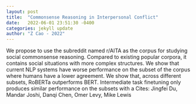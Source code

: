 ```yaml
---
layout: post
title:  "Commonsense Reasoning in Interpersonal Conflict"
date:   2022-06-01 23:51:30 -0400
categories: jekyll update
author: "Z Cao - 2022"
---
```

We propose to use the subreddit named r/AITA as the corpus for studying social commonsense reasoning. Compared to existing popular corpora, it contains social situations with more complex structures. We show that current NLP systems have worse performance on the subset of the corpus where humans have a lower agreement. We show that, across different subsets, RoBERTa outperforms BERT. Intermediate task finetuning only produces similar performance on the subsets with a  Cites: Jingfei Du, Mandar Joshi, Danqi Chen, Omer Levy, Mike Lewis 